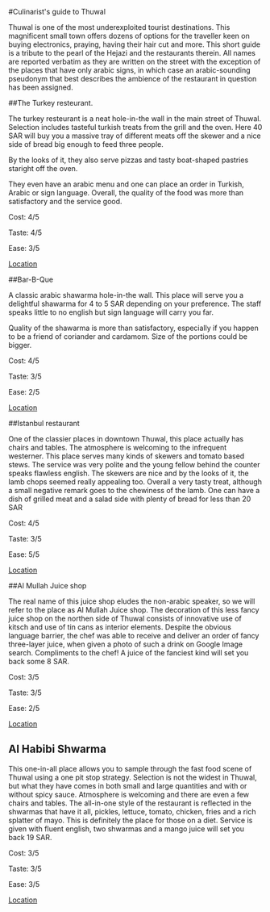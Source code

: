 

#Culinarist's guide to Thuwal

Thuwal is one of the most underexploited tourist destinations. This
magnificent small town offers dozens of options for the traveller keen on buying electronics,
praying, having their hair cut and more.
This short guide is a tribute to the pearl of the Hejazi and the 
restaurants therein.
All names are reported verbatim as they are
written on the street with the exception of the places that have only
arabic signs, in which case an arabic-sounding pseudonym that best
describes the ambience of the restaurant in question has been assigned.

##The Turkey resteurant.

The turkey resteurant is a neat hole-in-the wall in
the main street of Thuwal. Selection includes tasteful
turkish treats from the grill and the oven. Here 40 SAR
will buy you a massive tray of different meats off the skewer
and a nice side of bread big enough to feed three people.

By the looks of it, they also serve pizzas and tasty boat-shaped
pastries staright off the oven.

They even have an arabic menu and one can place an order in Turkish, Arabic or sign language.
Overall, the quality of the food was more than satisfactory and the service good.


Cost: 4/5

Taste: 4/5

Ease: 3/5

[Location](https://www.openstreetmap.org/node/3430566520)

##Bar-B-Que

A classic arabic shawarma hole-in-the wall. This place will serve you a delightful
shawarma for 4 to 5 SAR depending on your preference. The staff speaks little to no english
but sign language will carry you far.

Quality of the shawarma is more than satisfactory, especially if you happen to be a friend
of coriander and cardamom. Size of the portions could be bigger.


Cost: 4/5

Taste: 3/5

Ease: 2/5

[Location](https://www.openstreetmap.org/node/3428758139)


##Istanbul restaurant

One of the classier places in downtown Thuwal, this place actually has chairs and tables.
The atmosphere is welcoming to the infrequent westerner. This place serves many kinds of skewers
and tomato based stews. The service was very polite and the young fellow behind the counter speaks
flawless english. The skewers are nice and by the looks of it, the lamb chops seemed really appealing too.
Overall a very tasty treat, although a small negative remark goes to the chewiness of the lamb. One can have a dish
of grilled meat and a salad side with plenty of bread for less than 20 SAR

Cost: 4/5

Taste: 3/5

Ease: 5/5

[Location](https://www.openstreetmap.org/node/3430566519)

##Al Mullah Juice shop

The real name of this juice shop eludes the non-arabic speaker, so we will refer to the place as Al Mullah Juice
shop.
The decoration of this less fancy juice shop on the northen side of Thuwal consists of innovative use of
kitsch and use of tin cans as interior elements. Despite the obvious language barrier, the chef was able to
receive and deliver an order of fancy three-layer juice, when given a photo of such a drink on Google Image search.
Compliments to the chef! A juice of the fanciest kind will set you back some 8 SAR.


Cost: 3/5

Taste: 3/5

Ease: 2/5

[Location](https://www.openstreetmap.org/node/3430569537)

## Al Habibi Shwarma

This one-in-all place allows you to sample through the fast food scene of Thuwal using a one
pit stop strategy.
Selection is not the widest in Thuwal, but what they have comes in both small and large quantities and
with or without spicy sauce. Atmosphere is welcoming and there are even a few chairs and tables.
The all-in-one style of the restaurant is reflected in the shwarmas that have it all, pickles, lettuce, tomato,
chicken, fries and a rich splatter of mayo. This is definitely the place for those on a diet.
Service is given with fluent english, two shwarmas and a mango juice will set you back 19 SAR.

Cost: 3/5

Taste: 3/5

Ease: 3/5

[Location](http://www.openstreetmap.org/node/3431860189)
